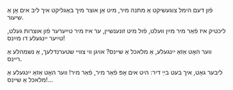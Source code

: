 פֿון דעם הימל צוגעשיקט
אַ מתּנה מיר,
מיט אַן אוצר מיך באַגליקט
איך ליב אים אָן אַ שיעור.

ליכטיק איז פֿאַר מיר מײַן װעלט,
פֿול מיט זונענשײן,
ער איז מיר טײַערער פֿון אוצרות געלט,
טײַער ייִנגעלע דו מײַנס!

װער האָט אַזאַ ייִנגעלע,
אַ מלאכל אַ שײנס?
אױגן װי צװײ שטערנדלעך,
אַ נשמהלע אַ רײנס.

ליבער גאָט, איך בעט בײַ דיר:
היט אים אָפּ פֿאַר מיר, פֿאַר מיר!
װער האָט אַזאַ ייִנגעלע
אַ מלאכל אַ שײנס!…
